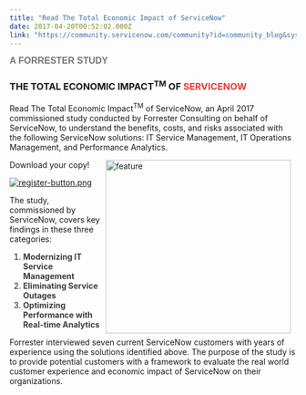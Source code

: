 ```yaml
---
title: "Read The Total Economic Impact of ServiceNow"
date: 2017-04-20T00:52:02.000Z
link: "https://community.servicenow.com/community?id=community_blog&sys_id=7c9ceae1dbd0dbc01dcaf3231f96197c"
---
```

<h4 class="text-gray caps" style="margin: 0 0 0.5rem; font-family: 'Gotham SSm A', 'Gotham SSm B', 'Gotham HTF', Arial, sans-serif; font-weight: bold; font-style: normal; color: #767676; font-size: 16px; text-align: start; text-indent: 0px;">A FORRESTER STUDY</h4><h3>THE TOTAL ECONOMIC IMPACT<sup>TM</sup> OF <span style="color: #e23d39;">SERVICENOW</span></h3><p></p><p>Read The Total Economic Impact<sup>TM</sup> of ServiceNow, an April 2017 commissioned study conducted by Forrester Consulting on behalf of ServiceNow, to understand the benefits, costs, and risks associated with the following ServiceNow solutions: IT Service Management, IT Operations Management, and Performance Analytics.</p><p><img alt="feature" height="304" src="http://images.connect.servicenow.com/EloquaImages/clients/ServiceNowDotCom/%7B50a0b83e-a105-46db-882e-4182ca179995%7D_CS6199_ForresterIT_1200x1200.png" style="height: 304px; width: 325.111px; float: right; margin-right: 10px;" width="325"/></p><p></p><p>Download your copy! </p><p><a href="http://info.servicenow.com/LP=7691?referenceSource=community"><img  alt="register-button.png" class="image-1 jive-image" src="f61a3cc6db101b04ed6af3231f96190c.iix" style="height: auto;"/></a></p><p></p><p>The study, commissioned by ServiceNow, covers key findings in these three categories:</p><p></p><ol><li style="margin-right: 8px;"><strong style="color: #3d3d3d;">Modernizing IT Service Management</strong></li><li><strong style="color: #3d3d3d;">Eliminating Service Outages</strong></li><li><strong style="color: #3d3d3d;">Optimizing Performance with Real-time Analytics</strong></li></ol><p></p><p>Forrester interviewed seven current ServiceNow customers with years of experience using the solutions identified above. The purpose of the study is to provide potential customers with a framework to evaluate the real world customer experience and economic impact of ServiceNow on their organizations. <span class="Apple-converted-space"><br/></span></p>